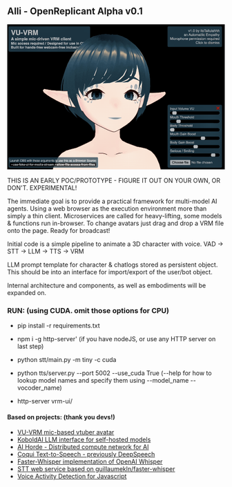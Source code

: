 ## Alli - OpenReplicant Alpha v0.1

![Image](/vrm-ui/assets/VU-VRM.gif?raw=true "VU-VRM")

THIS IS AN EARLY POC/PROTOTYPE - FIGURE IT OUT ON YOUR OWN, OR DON'T. EXPERIMENTAL!

The immediate goal is to provide a practical framework for multi-model AI agents.
Using a web browser as the execution environment more than simply a thin client.
Microservices are called for heavy-lifting, some models & functions run in-browser.
To change avatars just drag and drop a VRM file onto the page. Ready for broadcast!

Initial code is a simple pipeline to animate a 3D character with voice.
VAD -> STT -> LLM -> TTS -> VRM

LLM prompt template for character & chatlogs stored as persistent object.
This should be into an interface for import/export of the user/bot object.

Internal architecture and components, as well as embodiments will be expanded on.

### RUN: (using CUDA. omit those options for CPU)
 - pip install -r requirements.txt

 - npm i -g http-server' (if you have nodeJS, or use any HTTP server on last step)

 - python stt/main.py -m tiny -c cuda

 - python tts/server.py --port 5002 --use_cuda True  (--help for how to lookup model names and specify them using --model_name --vocoder_name)

 - http-server vrm-ui/   


#### Based on projects: (thank you devs!)
 - [VU-VRM mic-based vtuber avatar](https://github.com/Automattic/VU-VRM)
 - [KoboldAI LLM interface for self-hosted models](https://github.com/0cc4m/KoboldAI)
 - [AI Horde - Distributed compute network for AI](https://github.com/Haidra-Org/AI-Horde)
 - [Coqui Text-to-Speech - previously DeepSpeech](https://github.com/coqui-ai/TTS)
 - [Faster-Whisper implementation of OpenAI Whisper](https://github.com/guillaumekln/faster-whisper)
 - [STT web service based on guillaumekln/faster-whisper](https://github.com/ololoshka2871/Voice-2-txt-faster-whisper)
 - [Voice Activity Detection for Javascript](https://github.com/ricky0123/vad)
